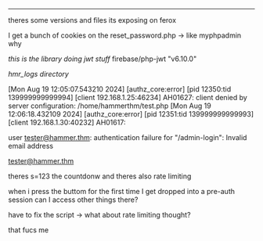 ___


theres some versions and files its exposing on ferox


I get a bunch of cookies on the reset_password.php -> like myphpadmin why



*this is the library doing jwt stuff*
firebase/php-jwt
"v6.10.0"




*hmr_logs directory*

[Mon Aug 19 12:05:07.543210 2024] [authz_core:error] [pid 12350:tid 139999999999994] [client 192.168.1.25:46234] AH01627: client denied by server configuration: /home/hammerthm/test.php
[Mon Aug 19 12:06:18.432109 2024] [authz_core:error] [pid 12351:tid 139999999999993] [client 192.168.1.30:40232] AH01617: 

user tester@hammer.thm: authentication failure for "/admin-login": Invalid email address

tester@hammer.thm



theres s=123 the countdonw and theres also rate limiting

when i press the buttom for the first time I get dropped into a pre-auth session can I access other things there?

have to fix the script -> what about rate limiting thought?

that fucs me



